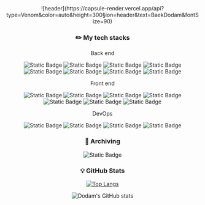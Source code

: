 <div align="center">
![header](https://capsule-render.vercel.app/api?type=Venom&color=auto&height=300&section=header&text=BaekDodam&fontSize=90)

### ✏️ My tech stacks 
Back end

![Static Badge](https://img.shields.io/badge/Python-3766AB?style=flat-square&logo=Python&logoColor=white) ![Static Badge](https://img.shields.io/badge/Java-437291?style=flat-square&logo=OpenJDK&logoColor=white) ![Static Badge](https://img.shields.io/badge/Spring_boot-6DB33F?style=flat-square&logo=Springboot&logoColor=white) ![Static Badge](https://img.shields.io/badge/Spring_Security-6DB33F?style=flat-square&logo=SpringSecurity&logoColor=white) ![Static Badge](https://img.shields.io/badge/JUnit5-25A162?style=flat-square&logo=junit5&logoColor=white) ![Static Badge](https://img.shields.io/badge/MySQL-4479A1?style=flat-square&logo=Mysql&logoColor=white) ![Static Badge](https://img.shields.io/badge/Gradle-02303A?style=flat-square&logo=gradle&logoColor=white) ![Static Badge](https://img.shields.io/badge/IntelliJ-000000?style=flat-square&logo=intellijidea&logoColor=white)

Front end

![Static Badge](https://img.shields.io/badge/JavaScript-F7DF1E?style=flat-square&logo=JavaScript&logoColor=white) ![Static Badge](https://img.shields.io/badge/TypeScript-3178C6?style=flat-square&logo=TypeScript&logoColor=white) ![Static Badge](https://img.shields.io/badge/React-61DAFB?style=flat-square&logo=react&logoColor=white) ![Static Badge](https://img.shields.io/badge/Redux-764ABC?style=flat-square&logo=Redux&logoColor=white) ![Static Badge](https://img.shields.io/badge/HTML5-E34F26?style=flat-square&logo=HTML5&logoColor=white) ![Static Badge](https://img.shields.io/badge/CSS3-1572B6?style=flat-square&logo=CSS3&logoColor=white) ![Static Badge](https://img.shields.io/badge/Visual_Studio_Code-007ACC?style=flat-square&logo=VisualStudioCode&logoColor=white)

DevOps

![Static Badge](https://img.shields.io/badge/AWS-232F3E?style=flat-square&logo=amazonAWS&logoColor=white) ![Static Badge](https://img.shields.io/badge/GCP-4285F4?style=flat-square&logo=Googlecloud&logoColor=white) ![Static Badge](https://img.shields.io/badge/Docker-2496ED?style=flat-square&logo=Docker&logoColor=white) ![Static Badge](https://img.shields.io/badge/Github_Actions-2088FF?style=flat-square&logo=GithubActions&logoColor=white)

### 📎 Archiving
![Static Badge](https://img.shields.io/badge/Blog-000000?style=flat-square&logo=notion&logoColor=white&link=https://ddamm.notion.site/CozyCode-ad075a7b716a44b0a9ba0504b70f0e94)

### 💡 GitHub Stats
[![Top Langs](https://github-readme-stats.vercel.app/api/top-langs/?username=BAEKDODAM&layout=compact)](https://github.com/anuraghazra/github-readme-stats)

![Dodam's GitHub stats](https://github-readme-stats.vercel.app/api?username=BAEKDODAM&include_all_commits=true&show_icons=true&theme=radical)

</div>
